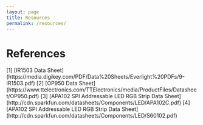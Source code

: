 ```yaml
---
layout: page
title: Resources
permalink: /resources/
---
```


# References
<div>
  [1] [IR1503 Data Sheet](https://media.digikey.com/PDF/Data%20Sheets/Everlight%20PDFs/9-IR1503.pdf)
  [2] [OP950 Data Sheet](https://www.ttelectronics.com/TTElectronics/media/ProductFiles/Datasheet/OP950.pdf)
  [3] [APA102 SPI Addressable LED RGB Strip Data Sheet](http://cdn.sparkfun.com/datasheets/Components/LED/APA102C.pdf)
  [4] [APA102 SPI Addressable LED RGB Strip Data Sheet] (http://cdn.sparkfun.com/datasheets/Components/LED/S60102.pdf)
</div>
